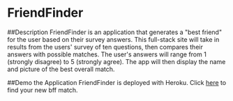 # FriendFinder

##Description
FriendFinder is an application that generates a "best friend" for the user based on their survey answers. This full-stack site will take in results from the users' survey of ten questions, then compares their answers with possible matches. The user's answers will range from 1 (strongly disagree) to 5 (strongly agree). The app will then display the name and picture of the best overall match.


##Demo the Application
FriendFinder is deployed with Heroku. Click [here](https://friendfinderersing.herokuapp.com/) to find your new bff match.

